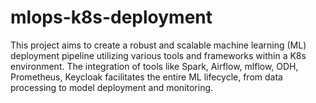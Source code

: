 # mlops-k8s-deployment
This project aims to create a robust and scalable machine learning (ML) deployment pipeline utilizing various tools and frameworks within a K8s environment. The integration of tools like Spark, Airflow, mlflow, ODH, Prometheus, Keycloak facilitates the entire ML lifecycle, from data processing to model deployment and monitoring.
